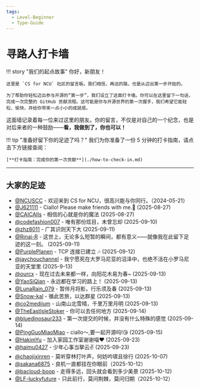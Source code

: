 ```yaml
---
tags:
  - Level-Beginner
  - Type-Guide
---
```


# 寻路人打卡墙

!!! story "我们的起点故事"
    你好，新朋友！

    这里是 `CS for NCU` 社区的留言板。我们相信，再远的路，也是从迈出第一步开始的。

    为了帮助你轻松迈出参与开源的“第一步”，我们设立了这面打卡墙。你可以在这里留下一句话，完成一次完整的 GitHub 贡献流程。这可能是你与开源世界的第一次握手，我们希望它能轻松、愉快，并给你带来一点小小的成就感。

这面墙记录着每一位来过这里的朋友。你的留言，不仅是对自己的一个纪念，也是对后来者的一种鼓励——**看，我做到了，你也可以！**

!!! tip "准备好留下你的足迹了吗？"
    我们为你准备了一份 5 分钟的打卡指南，请点击下方链接查阅：

    [**打卡指南：完成你的第一次贡献**](./how-to-check-in.md)

---

## 大家的足迹

<!-- 请在这里添加你的打卡记录 -->
*   [@NCUSCC](https://github.com/NCUSCC) - 欢迎来到 CS for NCU，很高兴能与你同行。（2024-05-21）
*   [@J621111](https://github.com/J621111) - Ciallo! Please make friends with me.🥺 (2025-08-27)
*   [@CAICAIIs](https://github.com/CAICAIIs) - 相信的心就是你的魔法 (2025-08-27)
*   [@codefashion007](https://github.com/codefashion007) - 唯有那份炫目，未曾忘却 (2025-09-10)
*   [@zhz8011](https://github.com/zhz8011) - 广其识则天下大 (2025-09-11)
*   [@Rinai-R](https://github.com/Rinai-R) - 这世上，无论多么短暂的瞬间，都有意义——就像我在此留下足迹的这一刻。 (2025-09-11)
*   [@PurplePlanen](https://github.com/PurplePlanen) - TCP 连接已建立 🎶 (2025-09-12)
*   [@jaychouchannel](https://github.com/jaychouchannel) - 我宁愿死在大罗马尼亚的沼泽中，也绝不活在小罗马尼亚的天堂里 (2025-9-13)
*   [@ourcx](https://github.com/ourcx) - 现在过去未来都一样，向阳花木易为春~ (2025-09-13)
*   [@YaoSiQian](https://github.com/YaoSiQian) - 永远都在学习的路上！ (2025-09-13)
*   [@LunaRain_079](https://github.com/Saramanda9988) - 暂伴月将影，行乐须及春 (2025-09-13)
*   [@Snow-kal](https://github.com/Snow-kal) - 循此苦旅，以达群星 (2025-09-13)
*   [@co2mediium](https://github.com/co2medium) - 山南山北雪晴，千里万里月明 (2025-09-13)
*   [@TheEastIsleStoker](https://github.com/TheEastIsleStoker) - 你可以去任何地方 (2025-09-14)
*   [@bluedinosaur233](https://github.com/bluedinosaur233) - 第一次提交的时候，并没有什么特殊的感觉 (2025-09-14)
*   [@PingGuoMiaoMiao](https://github.com/PingGuoMiaoMiao) - ciallo～,要一起开源吗!😘 (2025-09-15)
*   [@HakimYu](https://github.com/HakimYu) - 加入家园工作室谢谢喵❤️ (2025-09-23)
*   [@haimu0427](https://github.com/haimu0427) - 少年心事当拏云✌️ (2025-09-23)
*   [@chaojixinren](https://github.com/chaojixinren) - 莫听穿林打叶声，何妨吟啸且徐行 (2025-10-07)
*   [@sakana6875](https://github.com/sakana6875) - 良机一直都挂在你眼前（2025-10-12）
*   [@bacloud-boop](https://github.com/bacloud-boop) - 走得多远，回头就会看到多少美景 (2025-10-12)
*   [@LF-luckyfuture](https://github.com/LF-luckyfuture) - 只此前行，莫问荆棘，莫问归期（2025-10-12）
